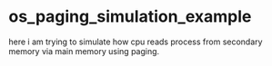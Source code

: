 # os_paging_simulation_example
here i am trying to simulate how cpu reads process from secondary memory via main memory using paging.
